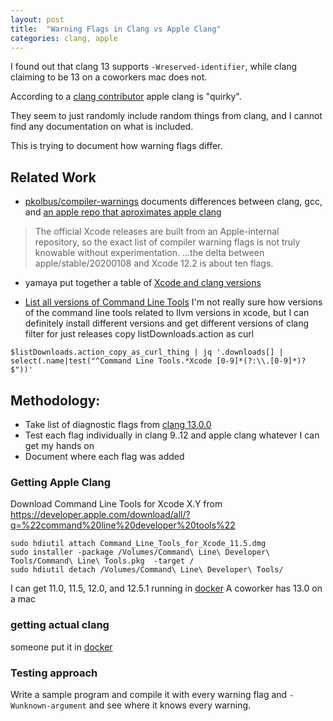 ```yaml
---
layout: post
title:  "Warning Flags in Clang vs Apple Clang"
categories: clang, apple
---
```


I found out that clang 13 supports `-Wreserved-identifier`, while clang claiming to be 13 on a coworkers mac does not.

According to a [clang contributor](https://www.reddit.com/r/cpp_questions/comments/moirt4/comment/gu43re0) apple clang is "quirky".

They seem to just randomly include random things from clang, and I cannot find any documentation on what is included.

This is trying to document how warning flags differ.

<!--excerpt-->

## Related Work
* [pkolbus/compiler-warnings](https://github.com/pkolbus/compiler-warnings/)
documents differences between clang, gcc, and [an apple repo that aproximates apple clang](https://github.com/apple/llvm-project)
> The official Xcode releases are built from an Apple-internal repository, so the exact list of compiler warning flags is not truly knowable without experimentation.
> ...the delta between apple/stable/20200108 and Xcode 12.2 is about ten flags.

* yamaya put together a table of [Xcode and clang versions](https://gist.github.com/yamaya/2924292)

* [List all versions of Command Line Tools](https://developer.apple.com/download/all/?q=llvm)
I'm not really sure how versions of the command line tools related to llvm versions in xcode, but I can definitely install different versions and get different versions of clang
filter for just releases copy listDownloads.action as curl
```
$listDownloads.action_copy_as_curl_thing | jq '.downloads[] | select(.name|test("^Command Line Tools.*Xcode [0-9]*(?:\\.[0-9]*)?$"))'
```


## Methodology:
* Take list of diagnostic flags from [clang 13.0.0](https://releases.llvm.org/13.0.0/tools/clang/docs/DiagnosticsReference.html#w-pragma-messages)
* Test each flag individually in clang 9..12 and apple clang whatever I can get my hands on
* Document where each flag was added

### Getting Apple Clang
Download Command Line Tools for Xcode X.Y from
https://developer.apple.com/download/all/?q=%22command%20line%20developer%20tools%22

```
sudo hdiutil attach Command_Line_Tools_for_Xcode_11.5.dmg
sudo installer -package /Volumes/Command\ Line\ Developer\ Tools/Command\ Line\ Tools.pkg  -target /
sudo hdiutil detach /Volumes/Command\ Line\ Developer\ Tools/
```

I can get 11.0, 11.5, 12.0, and 12.5.1 running in [docker](https://github.com/sickcodes/Docker-OSX/)
A coworker has 13.0 on a mac

### getting actual clang
someone put it in [docker](https://hub.docker.com/r/silkeh/clang)

### Testing approach
Write a sample program and compile it with every warning flag and `-Wunknown-argument` and see where it knows every warning.


